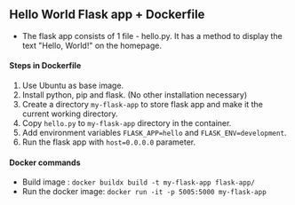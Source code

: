 ## Hello World Flask app + Dockerfile

* The flask app consists of 1 file - hello.py. It has a method to display the text "Hello, World!" on the homepage.

#### Steps in Dockerfile

1. Use Ubuntu as base image.
2. Install python, pip and flask. (No other installation necessary)
3. Create a directory `my-flask-app` to store flask app and make it the current working directory.
4. Copy `hello.py` to `my-flask-app` directory in the container.
5. Add environment variables `FLASK_APP=hello` and `FLASK_ENV=development`.
6. Run the flask app with `host=0.0.0.0` parameter.

#### Docker commands

* Build image : `docker buildx build -t my-flask-app flask-app/` 
* Run the docker image: `docker run -it -p 5005:5000 my-flask-app`